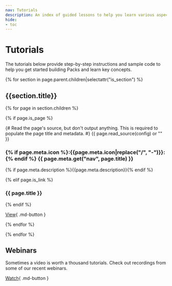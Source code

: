 ```yaml
---
nav: Tutorials
description: An index of guided lessons to help you learn various aspects of the SDK.
hide:
- toc
---
```


# Tutorials

The tutorials below provide step-by-step instructions and sample code to help you get started building Packs and learn key concepts.

{% for section in page.parent.children|selectattr("is_section") %}

## {{section.title}}

<section class="box-row" markdown>

{% for page in section.children %}

<div class="box-item" markdown>

{% if page.is_page %}

{# Read the page's source, but don't output anything. This is required to populate the page title and metadata. #}
{{ page.read_source(config) or "" }}

### {% if page.meta.icon %}:{{page.meta.icon|replace("/", "-")}}:{% endif %} {{ page.meta.get("nav", page.title) }}

{% if page.meta.description %}{{page.meta.description}}{% endif %}

{% elif page.is_link %}

### {{ page.title }}

{% endif %}

[View]({{fix_url(page.url)}}){ .md-button }

</div>

{% endfor %}

</section>

{% endfor %}

## Webinars

Sometimes a video is worth a thousand tutorials. Check out recordings from some of our recent webinars.

[Watch][webinars]{ .md-button }


[webinars]: webinars.md
